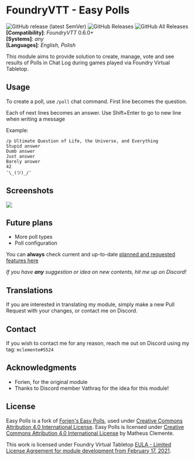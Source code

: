 # FoundryVTT - Easy Polls

![GitHub release (latest SemVer)](https://img.shields.io/github/v/release/mclemente/foundryvtt-easy-polls?style=for-the-badge)
![GitHub Releases](https://img.shields.io/github/downloads/mclemente/foundryvtt-easy-polls/latest/total?style=for-the-badge)
![GitHub All Releases](https://img.shields.io/github/downloads/mclemente/foundryvtt-easy-polls/total?style=for-the-badge&label=Downloads+total)  
**[Compatibility]**: _FoundryVTT_ 0.6.0+  
**[Systems]**: _any_  
**[Languages]**: _English, Polish_

This module aims to provide solution to create, manage, vote and see results of Polls in Chat Log during games played via Foundry Virtual Tabletop.

## Usage

To create a poll, use `/poll` chat command. First line becomes the question.

Each of next lines becomes an answer. Use Shift+Enter to go to new line when writing a message

Example:

```
/p Ultimate Question of Life, the Universe, and Everything
Stupid answer
Dumb answer
Just answer
Barely answer
42
¯\_(ツ)_/¯
```

## Screenshots

![](https://i.gyazo.com/d7b662c2e90a366c14171c8d6e0a3f3b.gif)

## Future plans

-   More poll types
-   Poll configuration

You can **always** check current and up-to-date [planned and requested features here](https://github.com/mclemente/foundryvtt-easy-polls/issues?q=is%3Aopen+is%3Aissue+label%3Aenhancement)

_If you have **any** suggestion or idea on new contents, hit me up on Discord!_

## Translations

If you are interested in translating my module, simply make a new Pull Request with your changes, or contact me on Discord.

## Contact

If you wish to contact me for any reason, reach me out on Discord using my tag: `mclemente#5524`

## Acknowledgments

-   Forien, for the original module
-   Thanks to Discord member Vathraq for the idea for this module!

## License

Easy Polls is a fork of [Forien's Easy Polls](https://github.com/Forien/foundryvtt-forien-easy-polls), used under [Creative Commons Attribution 4.0 International License](http://creativecommons.org/licenses/by/4.0/). Easy Polls is licensed under [Creative Commons Attribution 4.0 International License](http://creativecommons.org/licenses/by/4.0/) by Matheus Clemente.

This work is licensed under Foundry Virtual Tabletop [EULA - Limited License Agreement for module development from February 17, 2021](https://foundryvtt.com/article/license/).
